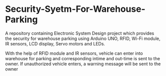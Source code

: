 # Security-Syetm-For-Warehouse-Parking
A repository containing Electronic System Design project which provides the security for warehouse parking using Arduino UNO, RFID, Wi-Fi module, IR sensors, LCD display, Servo motors and LEDs.

With the help of RFID module and IR sensors, vehicle can enter into warehouse for parking and corresponding intime and out-time is sent to the owner. If unauthorized vehicle enters, a warning message will be sent to the owner
